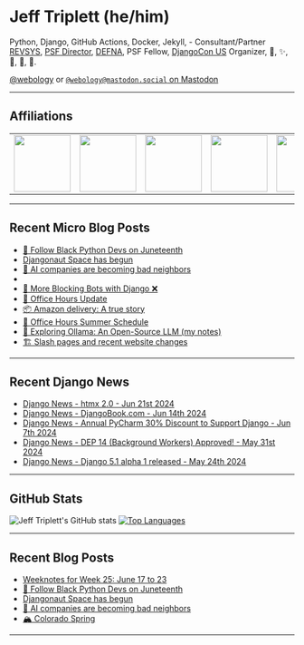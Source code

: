 # Jeff Triplett (he/him)

Python, Django, GitHub Actions, Docker, Jekyll,  - Consultant/Partner [REVSYS][], [PSF Director][], [DEFNA][], PSF Fellow, [DjangoCon US][] Organizer, 🏀, ✨, 💪, 🏃, 🤖.

<a href="https://twitter.com/webology">@webology</a> or <a href="https://mastodon.social/@webology" rel="me">`@webology@mastodon.social` on Mastodon</a>

<hr>

## Affiliations

<table border="0">
<tr>
<td><a href="https://github.com/revsys/"><img src="https://avatars.githubusercontent.com/u/308096?s=200&v=4" width="100px"></a></td>
<td><a href="https://github.com/psf/"><img src="https://avatars.githubusercontent.com/u/50630501?s=200&v=4" width="100px"></a></td>
<td><a href="https://github.com/djangocon/"><img src="https://avatars.githubusercontent.com/u/2891658?s=400&&v=4" width="100px"></a></td>
<td><a href="https://github.com/defna/"><img src="https://avatars.githubusercontent.com/u/13454395?s=200&v=4" width="100px"></a></td>
<td><a href="https://github.com/djangopackages/"><img src="https://avatars.githubusercontent.com/u/27385825?s=200&v=4" width="100px"></a></td>
</tr>
</table>

<hr>

## Recent Micro Blog Posts

<!--START_SECTION:micro-posts-->
* [💜 Follow Black Python Devs on Juneteenth](https:&#x2F;&#x2F;micro.webology.dev&#x2F;2024&#x2F;06&#x2F;19&#x2F;follow-black-python.html)
* [Djangonaut Space has begun](https:&#x2F;&#x2F;micro.webology.dev&#x2F;2024&#x2F;06&#x2F;17&#x2F;djangonaut-space-has.html)
* [🤖 AI companies are becoming bad neighbors](https:&#x2F;&#x2F;micro.webology.dev&#x2F;2024&#x2F;06&#x2F;16&#x2F;ai-companies-are.html)
* [](https:&#x2F;&#x2F;micro.webology.dev&#x2F;2024&#x2F;06&#x2F;15&#x2F;colorado-springs-this.html)
* [🤖 More Blocking Bots with Django ❌](https:&#x2F;&#x2F;micro.webology.dev&#x2F;2024&#x2F;06&#x2F;14&#x2F;more-blocking-bots.html)
* [🍩 Office Hours Update](https:&#x2F;&#x2F;micro.webology.dev&#x2F;2024&#x2F;06&#x2F;13&#x2F;office-hours-update.html)
* [📦 Amazon delivery: A true story](https:&#x2F;&#x2F;micro.webology.dev&#x2F;2024&#x2F;06&#x2F;12&#x2F;amazon-delivery-a.html)
* [📅 Office Hours Summer Schedule](https:&#x2F;&#x2F;micro.webology.dev&#x2F;2024&#x2F;06&#x2F;12&#x2F;office-hours-summer.html)
* [🦙 Exploring Ollama: An Open-Source LLM (my notes)](https:&#x2F;&#x2F;micro.webology.dev&#x2F;2024&#x2F;06&#x2F;11&#x2F;exploring-ollama-an.html)
* [🏗️ Slash pages and recent website changes](https:&#x2F;&#x2F;micro.webology.dev&#x2F;2024&#x2F;06&#x2F;10&#x2F;slash-pages-and.html)
<!--END_SECTION:micro-posts-->

<hr>

## Recent Django News

<!--START_SECTION:news-->
* [Django News - htmx 2.0 - Jun 21st 2024](https:&#x2F;&#x2F;django-news.com&#x2F;issues&#x2F;238)
* [Django News - DjangoBook.com - Jun 14th 2024](https:&#x2F;&#x2F;django-news.com&#x2F;issues&#x2F;237)
* [Django News - Annual PyCharm 30% Discount to Support Django - Jun 7th 2024](https:&#x2F;&#x2F;django-news.com&#x2F;issues&#x2F;236)
* [Django News - DEP 14 (Background Workers) Approved! - May 31st 2024](https:&#x2F;&#x2F;django-news.com&#x2F;issues&#x2F;235)
* [Django News - Django 5.1 alpha 1 released - May 24th 2024](https:&#x2F;&#x2F;django-news.com&#x2F;issues&#x2F;234)
<!--END_SECTION:news-->

<hr>

## GitHub Stats

![Jeff Triplett's GitHub stats](https://github-readme-stats.vercel.app/api?username=jefftriplett&show_icons=&private_count=true&theme=dracula)  [![Top Languages](https://github-readme-stats.vercel.app/api/top-langs/?username=jefftriplett&layout=compact&theme=dracula)]()

<hr>

## Recent Blog Posts

<!--START_SECTION:posts-->
* [Weeknotes for Week 25: June 17 to 23](https:&#x2F;&#x2F;jefftriplett.com&#x2F;2024&#x2F;weeknotes-for-week-25-june-17-to-23&#x2F;)
* [💜 Follow Black Python Devs on Juneteenth](https:&#x2F;&#x2F;jefftriplett.com&#x2F;2024&#x2F;follow-black-python-devs-on-juneteenth&#x2F;)
* [Djangonaut Space has begun](https:&#x2F;&#x2F;jefftriplett.com&#x2F;2024&#x2F;djangonaut-space-has-begun&#x2F;)
* [🤖 AI companies are becoming bad neighbors](https:&#x2F;&#x2F;jefftriplett.com&#x2F;2024&#x2F;ai-companies-are-becoming-bad-neighbors&#x2F;)
* [🏔️ Colorado Spring](https:&#x2F;&#x2F;jefftriplett.com&#x2F;2024&#x2F;colorado-spring&#x2F;)
<!--END_SECTION:posts-->

<hr>

[DEFNA]: https://www.defna.org/
[DjangoCon US]: http://djangocon.us/
[PSF Director]: https://www.python.org/psf/members/#board-of-directors
[REVSYS]: https://www.revsys.com/
